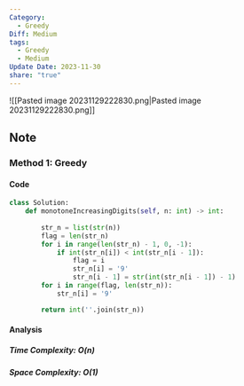 ```yaml
---
Category:
  - Greedy
Diff: Medium
tags:
  - Greedy
  - Medium
Update Date: 2023-11-30
share: "true"
---
```


![[Pasted image 20231129222830.png|Pasted image 20231129222830.png]]
## Note

### Method 1:  Greedy

#### Code
```python
class Solution:
    def monotoneIncreasingDigits(self, n: int) -> int:
        
        str_n = list(str(n))
        flag = len(str_n)
        for i in range(len(str_n) - 1, 0, -1):
            if int(str_n[i]) < int(str_n[i - 1]):
                flag = i
                str_n[i] = '9'
                str_n[i - 1] = str(int(str_n[i - 1]) - 1)
        for i in range(flag, len(str_n)):
            str_n[i] = '9'

        return int(''.join(str_n))
```
#### Analysis
##### Time Complexity: $O(n)$
##### Space Complexity: $O(1)$

